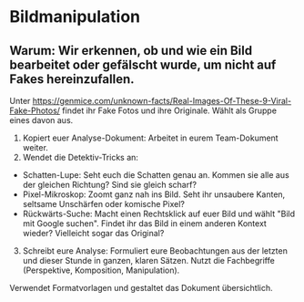 #  Bildmanipulation

## Warum: Wir erkennen, ob und wie ein Bild bearbeitet oder gefälscht wurde, um nicht auf Fakes hereinzufallen.

Unter https://genmice.com/unknown-facts/Real-Images-Of-These-9-Viral-Fake-Photos/ findet ihr Fake Fotos und ihre Originale. Wählt als Gruppe eines davon aus.

1. Kopiert euer Analyse-Dokument: Arbeitet in eurem Team-Dokument weiter.
2. Wendet die Detektiv-Tricks an:
* Schatten-Lupe: Seht euch die Schatten genau an. Kommen sie alle aus der gleichen Richtung? Sind sie gleich scharf?
* Pixel-Mikroskop: Zoomt ganz nah ins Bild. Seht ihr unsaubere Kanten, seltsame Unschärfen oder komische Pixel?
* Rückwärts-Suche: Macht einen Rechtsklick auf euer Bild und wählt "Bild mit Google suchen". Findet ihr das Bild in einem anderen Kontext wieder? Vielleicht sogar das Original?
3. Schreibt eure Analyse: Formuliert eure Beobachtungen aus der letzten und dieser Stunde in ganzen, klaren Sätzen. Nutzt die Fachbegriffe (Perspektive, Komposition, Manipulation).

Verwendet Formatvorlagen und gestaltet das Dokument übersichtlich.

